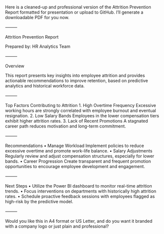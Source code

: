 Here is a cleaned-up and professional version of the Attrition Prevention Report formatted for presentation or upload to GitHub. I’ll generate a downloadable PDF for you now.

⸻

Attrition Prevention Report

Prepared by: HR Analytics Team

⸻

Overview

This report presents key insights into employee attrition and provides actionable recommendations to improve retention, based on predictive analytics and historical workforce data.

⸻

Top Factors Contributing to Attrition
	1.	High Overtime Frequency
Excessive working hours are strongly correlated with employee burnout and eventual resignation.
	2.	Low Salary Bands
Employees in the lower compensation tiers exhibit higher attrition rates.
	3.	Lack of Recent Promotions
A stagnated career path reduces motivation and long-term commitment.

⸻

Recommendations
	•	Manage Workload
Implement policies to reduce excessive overtime and promote work-life balance.
	•	Salary Adjustments
Regularly review and adjust compensation structures, especially for lower bands.
	•	Career Progression
Create transparent and frequent promotion opportunities to encourage employee development and engagement.

⸻

Next Steps
	•	Utilize the Power BI dashboard to monitor real-time attrition trends.
	•	Focus interventions on departments with historically high attrition rates.
	•	Schedule proactive feedback sessions with employees flagged as high-risk by the predictive model.

⸻

Would you like this in A4 format or US Letter, and do you want it branded with a company logo or just plain and professional?
